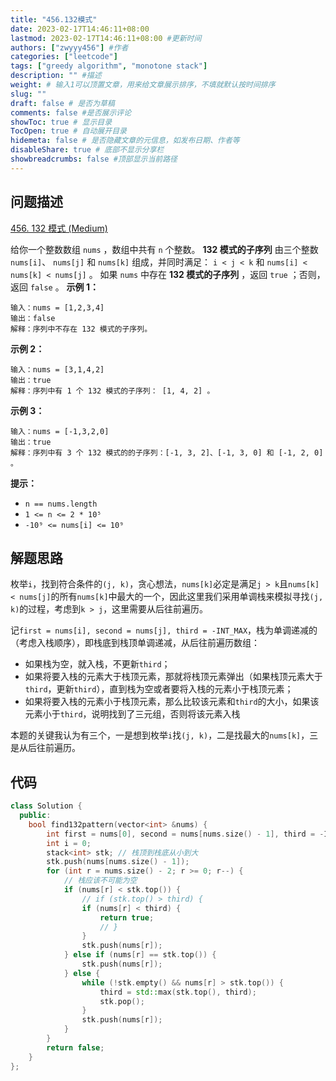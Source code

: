 ```yaml
---
title: "456.132模式"
date: 2023-02-17T14:46:11+08:00
lastmod: 2023-02-17T14:46:11+08:00 #更新时间
authors: ["zwyyy456"] #作者
categories: ["leetcode"]
tags: ["greedy algorithm", "monotone stack"]
description: "" #描述
weight: # 输入1可以顶置文章，用来给文章展示排序，不填就默认按时间排序
slug: ""
draft: false # 是否为草稿
comments: false #是否展示评论
showToc: true # 显示目录
TocOpen: true # 自动展开目录
hidemeta: false # 是否隐藏文章的元信息，如发布日期、作者等
disableShare: true # 底部不显示分享栏
showbreadcrumbs: false #顶部显示当前路径
---
```

## 问题描述
[456. 132 模式 (Medium)](https://leetcode.cn/problems/132-pattern/)

给你一个整数数组 `nums` ，数组中共有 `n` 个整数。 **132 模式的子序列** 由三个整数
`nums[i]`、 `nums[j]` 和 `nums[k]` 组成，并同时满足： `i < j < k` 和
`nums[i] < nums[k] < nums[j]` 。
如果 `nums` 中存在 **132 模式的子序列** ，返回 `true` ；否则，返回 `false` 。
**示例 1：**
```
输入：nums = [1,2,3,4]
输出：false
解释：序列中不存在 132 模式的子序列。
```
**示例 2：**
```
输入：nums = [3,1,4,2]
输出：true
解释：序列中有 1 个 132 模式的子序列： [1, 4, 2] 。
```
**示例 3：**
```
输入：nums = [-1,3,2,0]
输出：true
解释：序列中有 3 个 132 模式的的子序列：[-1, 3, 2]、[-1, 3, 0] 和 [-1, 2, 0] 。
```
**提示：**
- `n == nums.length`
- `1 <= n <= 2 * 10⁵`
- `-10⁹ <= nums[i] <= 10⁹`

## 解题思路
枚举`i`，找到符合条件的`(j, k)`，贪心想法，`nums[k]`必定是满足`j > k`且`nums[k] < nums[j]`的所有`nums[k]`中最大的一个，因此这里我们采用单调栈来模拟寻找`(j, k)`的过程，考虑到`k > j`，这里需要从后往前遍历。

记`first = nums[i], second = nums[j], third = -INT_MAX`，栈为单调递减的（考虑入栈顺序），即栈底到栈顶单调递减，从后往前遍历数组：
- 如果栈为空，就入栈，不更新`third`；
- 如果将要入栈的元素大于栈顶元素，那就将栈顶元素弹出（如果栈顶元素大于`third`，更新`third`），直到栈为空或者要将入栈的元素小于栈顶元素；
- 如果将要入栈的元素小于栈顶元素，那么比较该元素和`third`的大小，如果该元素小于`third`，说明找到了三元组，否则将该元素入栈

本题的关键我认为有三个，一是想到枚举`i`找`(j, k)`，二是找最大的`nums[k]`，三是从后往前遍历。

## 代码
```cpp
class Solution {
  public:
    bool find132pattern(vector<int> &nums) {
        int first = nums[0], second = nums[nums.size() - 1], third = -INT_MAX;
        int i = 0;
        stack<int> stk; // 栈顶到栈底从小到大
        stk.push(nums[nums.size() - 1]);
        for (int r = nums.size() - 2; r >= 0; r--) {
            // 栈应该不可能为空
            if (nums[r] < stk.top()) {
                // if (stk.top() > third) {
                if (nums[r] < third) {
                    return true;
                    // }
                }
                stk.push(nums[r]);
            } else if (nums[r] == stk.top()) {
                stk.push(nums[r]);
            } else {
                while (!stk.empty() && nums[r] > stk.top()) {
                    third = std::max(stk.top(), third);
                    stk.pop();
                }
                stk.push(nums[r]);
            }
        }
        return false;
    }
};
```